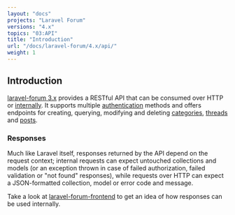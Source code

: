 ```yaml
---
layout: "docs"
projects: "Laravel Forum"
versions: "4.x"
topics: "03:API"
title: "Introduction"
url: "/docs/laravel-forum/4.x/api/"
weight: 1
---
```


## Introduction

[laravel-forum 3.x](https://github.com/Riari/laravel-forum) provides a RESTful API that can be consumed over HTTP or [internally](docs/laravel-forum/4.x/api.internal-dispatching.md). It supports multiple [authentication](docs/laravel-forum/4.x/api.authentication.md) methods and offers endpoints for creating, querying, modifying and deleting [categories](docs/laravel-forum/4.x/api.categories.md), [threads](docs/laravel-forum/4.x/api.threads.md) and [posts](docs/laravel-forum/4.x/api.posts.md).

### Responses

Much like Laravel itself, responses returned by the API depend on the request context; internal requests can expect untouched collections and models (or an exception thrown in case of failed authorization, failed validation or "not found" responses), while requests over HTTP can expect a JSON-formatted collection, model or error code and message.

Take a look at [laravel-forum-frontend](https://github.com/Riari/laravel-forum-frontend) to get an idea of how responses can be used internally.
